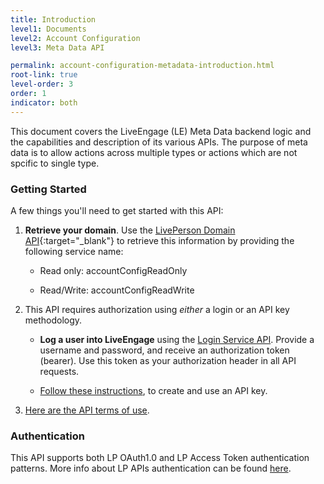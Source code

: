 ```yaml
---
title: Introduction
level1: Documents
level2: Account Configuration
level3: Meta Data API

permalink: account-configuration-metadata-introduction.html
root-link: true
level-order: 3
order: 1
indicator: both
---
```

This document covers the LiveEngage (LE) Meta Data backend logic and the capabilities and description of its various APIs. The purpose of meta data is to allow actions across multiple types or actions which are not spcific to single type.

### Getting Started

A few things you'll need to get started with this API:

1. **Retrieve your domain**. Use the [LivePerson Domain API](https://developers.liveperson.com/agent-domain-domain-api.html){:target="_blank"} to retrieve this information by providing the following service name:

    * Read only: accountConfigReadOnly

    * Read/Write: accountConfigReadWrite

2. This API requires authorization using _either_ a login or an API key methodology.

    * **Log a user into LiveEngage** using the [Login Service API](https://developers.liveperson.com/login-getting-started.html). Provide a username and password, and receive an authorization token (bearer). Use this token as your authorization header in all API requests.

    * [Follow these instructions](https://developers.liveperson.com/guides-gettingstarted.html), to create and use an API key.

3. [Here are the API terms of use](https://www.liveperson.com/policies/apitou).

### Authentication

This API supports both LP OAuth1.0 and LP Access Token authentication patterns. More info about LP APIs authentication can be found [here](https://developers.liveperson.com/guides-gettingstarted.html).
